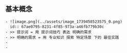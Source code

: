 ## **基本概念**
	- ![image.png](../assets/image_1739458523575_0.png)
	  id:: 67ae0795-8231-4f85-973a-a46fb779b30c
	- >> 提示词 = 用 提示词技巧 表达 明确的需求
	- >> 明确的需求 = 用 专业知识 探索 特定场景 下的 最佳实践
	-
	-